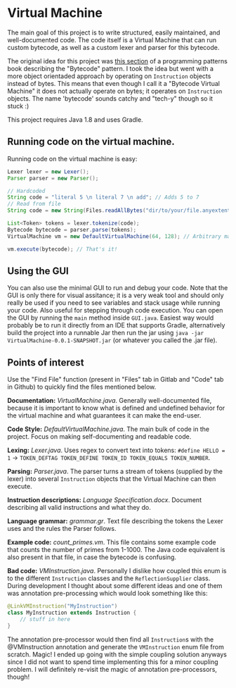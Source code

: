 # Virtual Machine
The main goal of this project is to write structured, easily maintained, and well-documented code. The code itself
is a Virtual Machine that can run custom bytecode, as well as a custom lexer and parser for this bytecode.

The original idea for this project was [this section](http://gameprogrammingpatterns.com/bytecode.html) of a programming patterns book describing the "Bytecode" pattern.
I took the idea but went with a more object orientaded approach by operating on `Instruction` objects instead of bytes.
This means that even though I call it a "Bytecode Virtual Machine" it does not actually operate on bytes; it operates on `Instruction` objects. 
The name 'bytecode' sounds catchy and "tech-y" though so it stuck :)

This project requires Java 1.8 and uses Gradle.

## Running code on the virtual machine.
Running code on the virtual machine is easy:
```java
Lexer lexer = new Lexer();
Parser parser = new Parser();

// Hardcoded
String code = "literal 5 \n literal 7 \n add"; // Adds 5 to 7
// Read from file
String code = new String(Files.readAllBytes("dir/to/your/file.anyextention"));

List<Token> tokens = lexer.tokenize(code);
Bytecode bytecode = parser.parse(tokens);
VirtualMachine vm = new DefaultVirtualMachine(64, 128); // Arbitrary max stack and variable size

vm.execute(bytecode); // That's it!
```

## Using the GUI
You can also use the minimal GUI to run and debug your code. Note that the GUI is only there for visual assitance; it is a very 
weak tool and should only really be used if you need to see variables and stack usage while running your code. Also useful for stepping through code execution.
You can open the GUI by running the `main` method inside `GUI.java`. Easiest way would probably be to run it directly from an IDE that supports Gradle, alternatively build
the project into a runnable Jar then run the jar using `java -jar VirtualMachine-0.0.1-SNAPSHOT.jar` (or whatever you called the .jar file).

## Points of interest
Use the "Find File" function (present in "Files" tab in Gitlab and "Code" tab in Github) to quickly find the files mentioned below.

**Documentation:** *VirtualMachine.java*. 
Generally well-documented file, because it is important to know what is defined and undefined behavior for the virtual machine and what guarantees it can make the end-user.

**Code Style:** *DefaultVirtualMachine.java*.
The main bulk of code in the project. Focus on making self-documenting and readable code.

**Lexing:** *Lexer.java*. 
Uses regex to convert text into tokens: `#define HELLO = 1` -> `TOKEN_DEFTAG TOKEN_DEFINE TOKEN_ID TOKEN_EQUALS TOKEN_NUMBER`.

**Parsing:** *Parser.java*.
The parser turns a stream of tokens (supplied by the lexer) into several `Instruction` objects that the Virtual Machine can then execute.

**Instruction descriptions:** *Language Specification.docx*.
Document describing all valid instructions and what they do.

**Language grammar:** *grammar.gr*.
Text file describing the tokens the Lexer uses and the rules the Parser follows.

**Example code:** *count_primes.vm*.
This file contains some example code that counts the number of primes from 1-1000. 
The Java code equivalent is also present in that file, in case the bytecode is confusing.

**Bad code:** *VMInstruction.java*. Personally I dislike how coupled this enum is to the different `Instruction` classes and the `ReflectionSupplier` class. 
During development I thought about some different ideas and one of them was annotation pre-processing which would look something like this:
```java
@LinkVMInstruction("MyInstruction")
class MyInstruction extends Instruction {
    // stuff in here
}
```
The annotation pre-processor would then find all `Instruction`s with the @VMInstruction annotation and generate the `VMInstruction` enum file from
scratch. Magic! I ended up going with the simple coupling solution anyways since I did not want to spend time implementing this for a minor coupling problem.
I will definitely re-visit the magic of annotation pre-processors, though!